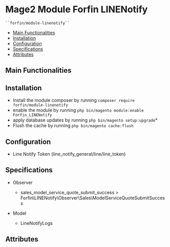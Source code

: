 # Mage2 Module Forfin LINENotify

    ``forfin/module-linenotify``

 - [Main Functionalities](#markdown-header-main-functionalities)
 - [Installation](#markdown-header-installation)
 - [Configuration](#markdown-header-configuration)
 - [Specifications](#markdown-header-specifications)
 - [Attributes](#markdown-header-attributes)


## Main Functionalities


## Installation
 - Install the module composer by running `composer require forfin/module-linenotify`
 - enable the module by running `php bin/magento module:enable Forfin_LINENotify`
 - apply database updates by running `php bin/magento setup:upgrade`\*
 - Flush the cache by running `php bin/magento cache:flush`

## Configuration

 - Line Notify Token (line_notify_general/line/line_token)


## Specifications

 - Observer
	- sales_model_service_quote_submit_success > Forfin\LINENotify\Observer\Sales\ModelServiceQuoteSubmitSuccess

 - Model
	- LineNotifyLogs


## Attributes



